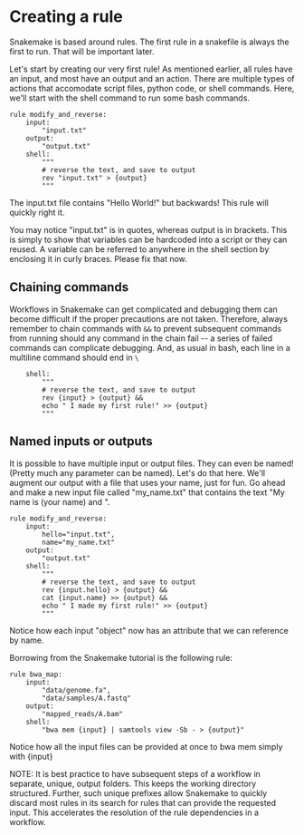 # Creating a rule

Snakemake is based around rules. The first rule in a snakefile is always the first to run. That will be important later.

Let's start by creating our very first rule!
As mentioned earlier, all rules have an input, and most have an output and an action.
There are multiple types of actions that accomodate script files, python code, or shell commands.
Here, we'll start with the shell command to run some bash commands.

```snakemake
rule modify_and_reverse:
    input:
        "input.txt"
    output:
        "output.txt"
    shell:
        """
        # reverse the text, and save to output
        rev "input.txt" > {output}
        """
```

The input.txt file contains "Hello World!" but backwards! This rule will quickly right it.

You may notice "input.txt" is in quotes, whereas output is in brackets. This is simply to show that 
variables can be hardcoded into a script or they can reused. A variable can be referred to anywhere in
the shell section by enclosing it in curly braces. Please fix that now.

## Chaining commands

Workflows in Snakemake can get complicated and debugging them can become difficult
if the proper precautions are not taken. Therefore, always remember to chain commands with `&&` 
to prevent subsequent commands from running should any command in the chain fail -- a series of failed commands
can complicate debugging.
And, as usual in bash, each line in a multiline command should end in `\`

```snakemake
    shell:
        """
        # reverse the text, and save to output
        rev {input} > {output} &&
        echo " I made my first rule!" >> {output}
        """
```

## Named inputs or outputs

It is possible to have multiple input or output files. They can even be named! (Pretty much any parameter can be 
named). Let's do that here. We'll augment our output with a file that uses your name, just for fun.
Go ahead and make a new input file called "my_name.txt" that contains the text "My name is (your name) and ".

```snakemake
rule modify_and_reverse:
    input:
        hello="input.txt",
        name="my_name.txt"
    output:
        "output.txt"
    shell:
        """
        # reverse the text, and save to output
        rev {input.hello} > {output} &&
        cat {input.name} >> {output} &&
        echo " I made my first rule!" >> {output}
        """
```
Notice how each input "object" now has an attribute that we can reference by name.

Borrowing from the Snakemake tutorial is the following rule:
```
rule bwa_map:
    input:
        "data/genome.fa",
        "data/samples/A.fastq"
    output:
        "mapped_reads/A.bam"
    shell:
        "bwa mem {input} | samtools view -Sb - > {output}"
```
Notice how all the input files can be provided at once to bwa mem simply with {input}

NOTE:
It is best practice to have subsequent steps of a workflow in separate, unique, output folders. This keeps the working directory structured. Further, such unique prefixes allow Snakemake to quickly discard most rules in its search for rules that can provide the requested input. This accelerates the resolution of the rule dependencies in a workflow.
